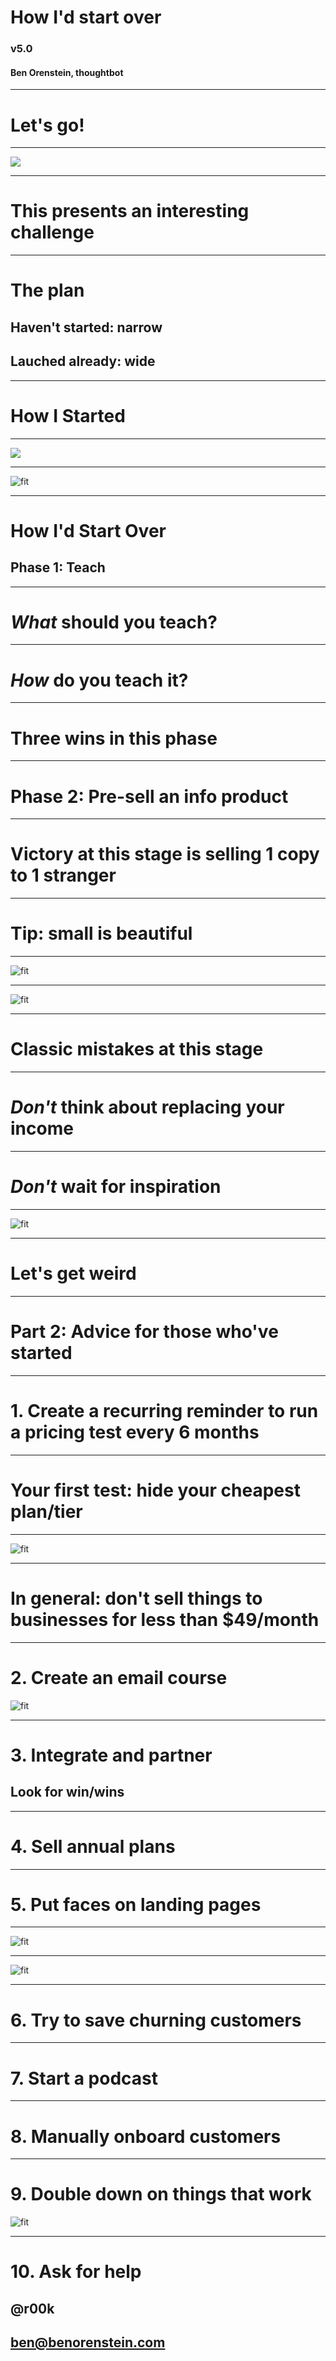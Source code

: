 # How I'd start over

### v5.0

#### Ben Orenstein, thoughtbot

---

# Let's go!

---

![](income.png)

---

# This presents an interesting challenge

---

# The plan

## Haven't started: narrow

## Lauched already: wide

---

# How I Started

---

![](railsconf-talk.jpg)

---

![fit](vim-for-rails-devs.png)

---

# How I'd Start Over

## Phase 1: Teach

---

# *What* should you teach?

---

# *How* do you teach it?

---

# Three wins in this phase

---

# Phase 2: Pre-sell an info product

---

# Victory at this stage is selling 1 copy to 1 stranger

---

# Tip: small is beautiful

---

![fit](airbnb-logo.png)

---

![fit](leanpub.png)

---

# Classic mistakes at this stage

---

# *Don't* think about replacing your income

---

# *Don't* wait for inspiration

---

![fit](war-of-art.jpg)

---

# Let's get weird

---

# Part 2: Advice for those who've started

---

# 1. Create a recurring reminder to run a pricing test every 6 months

---

# Your first test: hide your cheapest plan/tier

---

![fit](new-trials.png)

---

# In general: don't sell things to businesses for less than $49/month

---

# 2. Create an email course

![fit](email-course.png)

---


# 3. Integrate and partner

## Look for win/wins

---

# 4. Sell annual plans

---

# 5. Put faces on landing pages

---

![fit](faces.png)

---

![fit](face2.png)

---

# 6. Try to save churning customers

---

# 7. Start a podcast

---

# 8. Manually onboard customers

---

# 9. Double down on things that work

![fit](blackjack.jpg)

---

# 10. Ask for help

## @r00k

## ben@benorenstein.com
